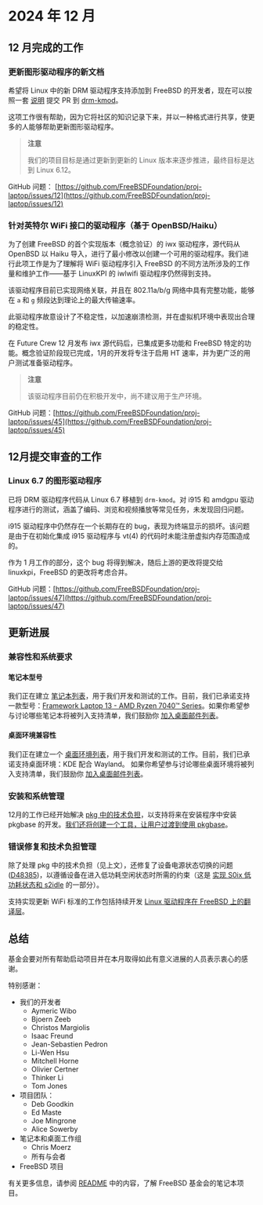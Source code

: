# 2024 年 12 月


## 12 月完成的工作
### 更新图形驱动程序的新文档

希望将 Linux 中的新 DRM 驱动程序支持添加到 FreeBSD 的开发者，现在可以按照一套 [说明](https://github.com/freebsd/drm-kmod/wiki/Porting-a-new-version-of-DRM-drivers-from-Linux) 提交 PR 到 [drm-kmod](https://github.com/freebsd/drm-kmod)。

这项工作很有帮助，因为它将社区的知识记录下来，并以一种格式进行共享，使更多的人能够帮助更新图形驱动程序。

>**注意**
>
>我们的项目目标是通过更新到更新的 Linux 版本来逐步推进，最终目标是达到 Linux 6.12。

GitHub 问题： [https://github.com/FreeBSDFoundation/proj-laptop/issues/12](https://github.com/FreeBSDFoundation/proj-laptop/issues/12)

### 针对英特尔 WiFi 接口的驱动程序（基于 OpenBSD/Haiku）

为了创建 FreeBSD 的首个实现版本（概念验证）的 iwx 驱动程序，源代码从 OpenBSD 以 Haiku 导入，进行了最小修改以创建一个可用的驱动程序。我们进行此项工作是为了理解将 WiFi 驱动程序引入 FreeBSD 的不同方法所涉及的工作量和维护工作——基于 LinuxKPI 的 iwlwifi 驱动程序仍然得到支持。

该驱动程序目前已实现网络关联，并且在 802.11a/b/g 网络中具有完整功能，能够在 `a` 和 `g` 频段达到理论上的最大传输速率。

此驱动程序故意设计了不稳定性，以加速崩溃检测，并在虚拟机环境中表现出合理的稳定性。

在 Future Crew 12 月发布 iwx 源代码后，已集成更多功能和 FreeBSD 特定的功能。概念验证阶段现已完成，1月的开发将专注于启用 HT 速率，并为更广泛的用户测试准备驱动程序。

>**注意**
>
>该驱动程序目前仍在积极开发中，尚不建议用于生产环境。

GitHub 问题：[https://github.com/FreeBSDFoundation/proj-laptop/issues/45](https://github.com/FreeBSDFoundation/proj-laptop/issues/45)

## 12月提交审查的工作

### Linux 6.7 的图形驱动程序

已将 DRM 驱动程序代码从 Linux 6.7 移植到 `drm-kmod`。对 i915 和 amdgpu 驱动程序进行的测试，涵盖了编码、浏览和视频播放等常见任务，未发现回归问题。

i915 驱动程序中仍然存在一个长期存在的 bug，表现为终端显示的损坏。该问题是由于在初始化集成 i915 驱动程序与 vt(4) 的代码时未能注册虚拟内存范围造成的。

作为 1 月工作的部分，这个 bug 将得到解决，随后上游的更改将提交给 linuxkpi，FreeBSD 的更改将考虑合并。

GitHub 问题：[https://github.com/FreeBSDFoundation/proj-laptop/issues/47](https://github.com/FreeBSDFoundation/proj-laptop/issues/47)

## 更新进展

### 兼容性和系统要求
#### 笔记本型号

我们正在建立 [笔记本列表](../supported/laptops.md)，用于我们开发和测试的工作。目前，我们已承诺支持一款型号：[Framework Laptop 13 - AMD Ryzen 7040™ Series](https://frame.work/ca/en/products/laptop-diy-13-gen-amd/configuration/new)。如果你希望参与讨论哪些笔记本将被列入支持清单，我们鼓励你 [加入桌面邮件列表](https://lists.freebsd.org/subscription/freebsd-desktop)。

#### 桌面环境兼容性

我们正在建立一个 [桌面环境列表](../supported/desktop-environment.md)，用于我们开发和测试的工作。目前，我们已承诺支持桌面环境：KDE 配合 Wayland。
如果你希望参与讨论哪些桌面环境将被列入支持清单，我们鼓励你 [加入桌面邮件列表](https://lists.freebsd.org/subscription/freebsd-desktop)。

### 安装和系统管理

12月的工作已经开始解决 [pkg 中的技术负担](https://github.com/FreeBSDFoundation/proj-laptop/issues/46)，以支持将来在安装程序中安装 pkgbase 的开发。[我们还将创建一个工具，让用户过渡到使用 pkgbase](https://github.com/FreeBSDFoundation/proj-laptop/issues/26)。

### 错误修复和技术负担管理

除了处理 pkg 中的技术负担（见上文），还修复了设备电源状态切换的问题 ([D48385](https://reviews.freebsd.org/D48385))，以遵循设备在进入低功耗空闲状态时所需的约束（这是 [实现 S0ix 低功耗状态和 s2idle](https://github.com/FreeBSDFoundation/proj-laptop/issues/32) 的一部分）。

支持实现更新 WiFi 标准的工作包括持续开发 [Linux 驱动程序在 FreeBSD 上的翻译层](https://github.com/FreeBSDFoundation/proj-laptop/issues/30)。

## 总结

基金会要对所有帮助启动项目并在本月取得如此有意义进展的人员表示衷心的感谢。

特别感谢：
* 我们的开发者
  * Aymeric Wibo
  * Bjoern Zeeb
  * Christos Margiolis
  * Isaac Freund
  * Jean-Sebastien Pedron
  * Li-Wen Hsu
  * Mitchell Horne
  * Olivier Certner
  * Thinker Li
  * Tom Jones
* 项目团队：
  * Deb Goodkin
  * Ed Maste
  * Joe Mingrone
  * Alice Sowerby
* 笔记本和桌面工作组
  * Chris Moerz
  * 所有与会者
* FreeBSD 项目

有关更多信息，请参阅 [README](../README.md) 中的内容，了解 FreeBSD 基金会的笔记本项目。

